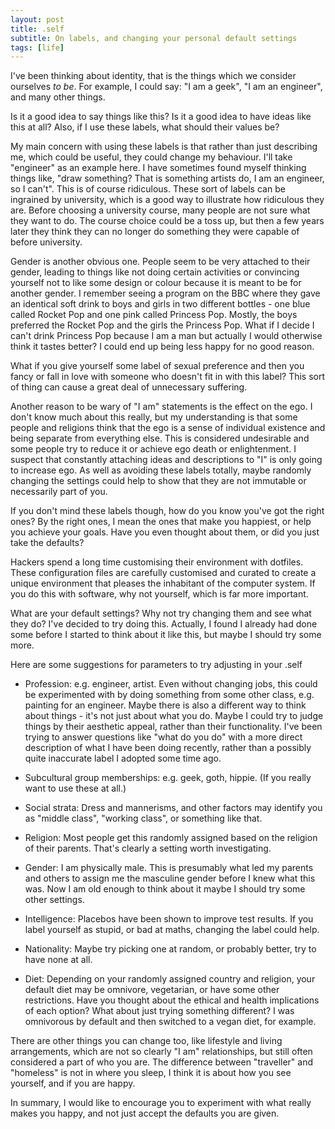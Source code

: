 ```yaml
---
layout: post
title: .self
subtitle: On labels, and changing your personal default settings
tags: [life]
---
```


I've been thinking about identity, that is the things which we consider
ourselves <em>to be</em>. For example, I could say: "I am a geek", "I am an
engineer", and many other things.

Is it a good idea to say things like this? Is it a good idea to have ideas
like this at all? Also, if I use these labels, what should their values be?

My main concern with using these labels is that rather than just describing
me, which could be useful, they could change my behaviour. I'll take
"engineer" as an example here. I have sometimes found myself thinking things
like, "draw something? That is something artists do, I am an engineer, so I
can't". This is of course ridiculous. These sort of labels can be ingrained by
university, which is a good way to illustrate how ridiculous they are. Before
choosing a university course, many people are not sure what they want to
do. The course choice could be a toss up, but then a few years later they
think they can no longer do something they were capable of before university.

Gender is another obvious one. People seem to be very attached to their
gender, leading to things like not doing certain activities or convincing
yourself not to like some design or colour because it is meant to be for
another gender. I remember seeing a program on the BBC where they gave an
identical soft drink to boys and girls in two different bottles - one blue
called Rocket Pop and one pink called Princess Pop. Mostly, the boys preferred
the Rocket Pop and the girls the Princess Pop. What if I decide I can't drink
Princess Pop because I am a man but actually I would otherwise think it tastes
better? I could end up being less happy for no good reason.

What if you give yourself some label of sexual preference and then you fancy
or fall in love with someone who doesn't fit in with this label? This sort of
thing can cause a great deal of unnecessary suffering.

Another reason to be wary of "I am" statements is the effect on the ego. I
don't know much about this really, but my understanding is that some people
and religions think that the ego is a sense of individual existence and being
separate from everything else. This is considered undesirable and some people
try to reduce it or achieve ego death or enlightenment. I suspect that
constantly attaching ideas and descriptions to "I" is only going to increase
ego. As well as avoiding these labels totally, maybe randomly changing the
settings could help to show that they are not immutable or necessarily part of
you.

If you don't mind these labels though, how do you know you've got the right
ones? By the right ones, I mean the ones that make you happiest, or help you
achieve your goals. Have you even thought about them, or did you just take the
defaults?

Hackers spend a long time customising their environment with dotfiles. These
configuration files are carefully customised and curated to create a unique
environment that pleases the inhabitant of the computer system. If you do this
with software, why not yourself, which is far more important.

What are your default settings? Why not try changing them and see what they
do? I've decided to try doing this. Actually, I found I already had done some
before I started to think about it like this, but maybe I should try some
more.

Here are some suggestions for parameters to try adjusting in your .self

- Profession: e.g. engineer, artist. Even without changing jobs, this could be
  experimented with by doing something from some other class, e.g. painting for
  an engineer. Maybe there is also a different way to think about things -
  it's not just about what you do. Maybe I could try to judge things by their
  aesthetic appeal, rather than their functionality. I've been trying to
  answer questions like "what do you do" with a more direct description of
  what I have been doing recently, rather than a possibly quite inaccurate
  label I adopted some time ago.

- Subcultural group memberships: e.g. geek, goth, hippie. (If you really want
  to use these at all.)

- Social strata: Dress and mannerisms, and other factors may identify you as
  "middle class", "working class", or something like that.

- Religion: Most people get this randomly assigned based on the religion of
  their parents. That's clearly a setting worth investigating.

- Gender: I am physically male. This is presumably what led my parents and
  others to assign me the masculine gender before I knew what this was. Now I
  am old enough to think about it maybe I should try some other settings.

- Intelligence: Placebos have been shown to improve test results. If you label
  yourself as stupid, or bad at maths, changing the label could help.

- Nationality: Maybe try picking one at random, or probably better, try to
  have none at all.

- Diet: Depending on your randomly assigned country and religion, your default
  diet may be omnivore, vegetarian, or have some other restrictions. Have you
  thought about the ethical and health implications of each option? What about
  just trying something different? I was omnivorous by default and then
  switched to a vegan diet, for example.

There are other things you can change too, like lifestyle and living
arrangements, which are not so clearly "I am" relationships, but still often
considered a part of who you are. The difference between "traveller" and
"homeless" is not in where you sleep, I think it is about how you see
yourself, and if you are happy.

In summary, I would like to encourage you to experiment with what really makes
you happy, and not just accept the defaults you are given.

